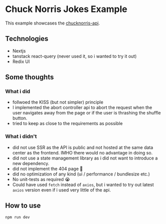 # Chuck Norris Jokes Example

This example showcases the [chucknorris-api](https://api.chucknorris.io/).

## Technologies

-   Nextjs
-   tanstack react-query (never used it, so i wanted to try it out)
-   Redix UI

## Some thoughts

### What i did

-   follwoed the KISS (but not simpler) principle
-   I implemented the abort controller api to abort the request when the user navigates away from the page or if the user is thrashing the shuffle button.
-   tried to keep as close to the requirements as possible

### What i didn't

-   did not use SSR as the API is public and not hosted at the same data center as the frontend. IMHO there would no advantage in doing so.
-   did not use a state management library as i did not want to introduce a new dependency.
-   did not implement the 404 page 🙈
-   did no optimization of any kind (ui / performance / bundlesize etc.)
-   No unit-tests as required 😭
-   Could have used `fetch` instead of `axios`, but i wanted to try out latest `axios` version even if i used very little of the api.

## How to use

```
npm run dev
```
